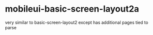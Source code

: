 # mobileui-basic-screen-layout2a
very similar to basic-screen-layout2 except has additional pages tied to parse
